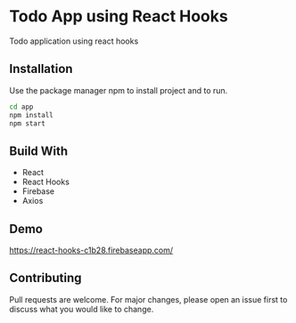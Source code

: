 # Todo App using React Hooks
Todo application using react hooks



## Installation
Use the package manager npm to install project and to run.
```bash
cd app
npm install 
npm start
```
## Build With

 * React
 * React Hooks
 * Firebase
 * Axios

## Demo 
https://react-hooks-c1b28.firebaseapp.com/

## Contributing
Pull requests are welcome. For major changes, please open an issue first to discuss what you would like to change.

